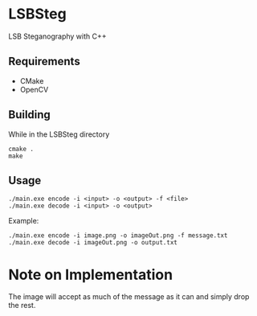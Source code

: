 # LSBSteg
LSB Steganography with C++

## Requirements
- CMake
- OpenCV

## Building
While in the LSBSteg directory
```
cmake .
make
```

## Usage
```
./main.exe encode -i <input> -o <output> -f <file>
./main.exe decode -i <input> -o <output>
```
Example:
```
./main.exe encode -i image.png -o imageOut.png -f message.txt
./main.exe decode -i imageOut.png -o output.txt
```

# Note on Implementation
The image will accept as much of the message as it can and simply drop the rest.
